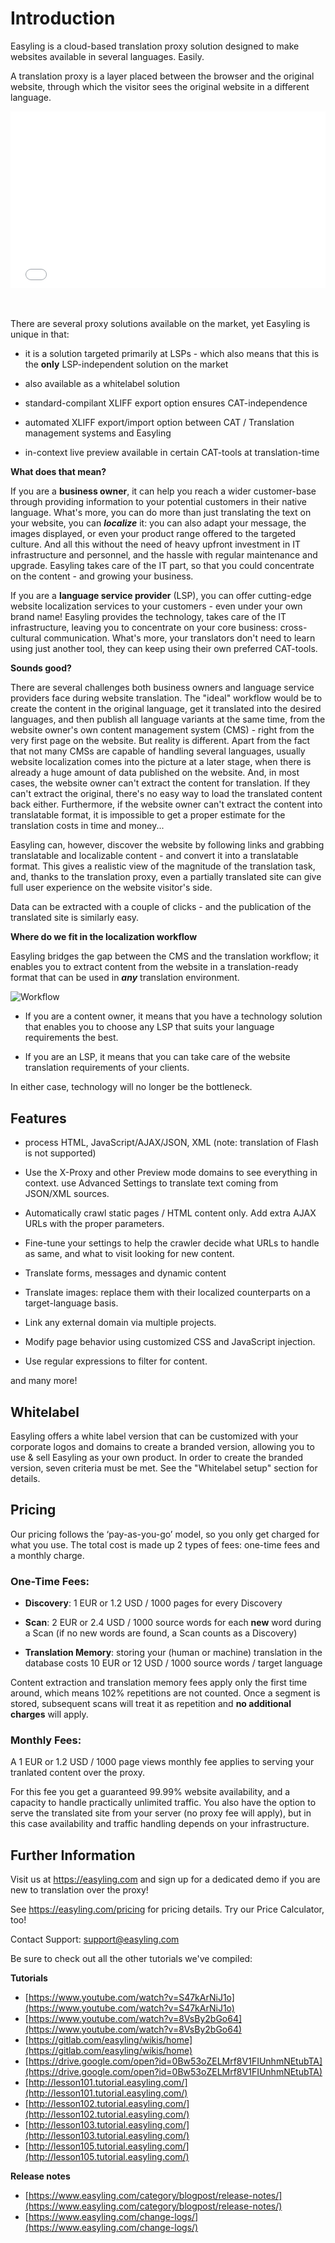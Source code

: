 # Introduction

Easyling is a cloud-based translation proxy solution designed to make
websites available in several languages. Easily.

A translation proxy is a layer placed between the browser and the
original website, through which the visitor sees the original website
in a different language.

<div style="position: relative; padding-bottom: 56.25%; height: 0; overflow: hidden; max-width: 100%; height: auto;">
<iframe src="//www.youtube.com/embed/S47kArNiJ1o" frameborder="0" allowfullscreen style="position: absolute; top: 0; left: 0; width: 100%; height: 100%;">
</iframe>
</div><br/><br/>

There are several proxy solutions available on the market, yet
Easyling is unique in that:

- it is a solution targeted primarily at LSPs - which also means that
  this is the **only** LSP-independent solution on the market

- also available as a whitelabel solution

- standard-compilant XLIFF export option ensures CAT-independence

- automated XLIFF export/import option between CAT / Translation
  management systems and Easyling

- in-context live preview available in certain CAT-tools at
  translation-time

**What does that mean?**

If you are a **business owner**, it can help you reach a wider
customer-base through providing information to your potential
customers in their native language. What's more, you can do more than
just translating the text on your website, you can ***localize*** it:
you can also adapt your message, the images displayed, or even your
product range offered to the targeted culture. And all this without
the need of heavy upfront investment in IT infrastructure and
personnel, and the hassle with regular maintenance and
upgrade. Easyling takes care of the IT part, so that you could
concentrate on the content - and growing your business.

If you are a **language service provider** (LSP), you can offer
cutting-edge website localization services to your customers - even
under your own brand name! Easyling provides the technology, takes
care of the IT infrastructure, leaving you to concentrate on your core
business: cross-cultural communication. What's more, your translators
don't need to learn using just another tool, they can keep using their
own preferred CAT-tools.<br> 

**Sounds good?**

There are several challenges both business owners and language service
providers face during website translation. The "ideal" workflow would
be to create the content in the original language, get it translated
into the desired languages, and then publish all language variants at
the same time, from the website owner's own content management system
(CMS) - right from the very first page on the website. But reality is
different. Apart from the fact that not many CMSs are capable of
handling several languages, usually website localization comes into
the picture at a later stage, when there is already a huge amount of
data published on the website. And, in most cases, the website owner
can't extract the content for translation. If they can't extract the
original, there's no easy way to load the translated content back
either. Furthermore, if the website owner can't extract the content
into translatable format, it is impossible to get a proper estimate
for the translation costs in time and money...

Easyling can, however, discover the website by following links and
grabbing translatable and localizable content - and convert it into a
translatable format. This gives a realistic view of the magnitude of
the translation task, and, thanks to the translation proxy, even a
partially translated site can give full user experience on the website
visitor's side.

Data can be extracted with a couple of clicks - and the publication of
the translated site is similarly easy.

**Where do we fit in the localization workflow**

Easyling bridges the gap between the CMS and the translation workflow;
it enables you to extract content from the website in a
translation-ready format that can be used in ***any*** translation
environment.

![Workflow](/img/misc/easyling_workflow.png)

- If you are a content owner, it means that you have a
technology solution that enables you to choose any LSP that suits your
language requirements the best.

- If you are an LSP, it means that you can take care of the website
translation requirements of your clients.

In either case, technology will no longer be the bottleneck.

## Features

- process HTML, JavaScript/AJAX/JSON, XML (note: translation
  of Flash is not supported)
  
- Use the X-Proxy and other Preview mode domains to see everything in
  context. use Advanced Settings to translate text coming from
  JSON/XML sources.
  
- Automatically crawl static pages / HTML content only. Add extra AJAX
  URLs with the proper parameters.

- Fine-tune your settings to help the crawler decide what URLs to
  handle as same, and what to visit looking for new content.

- Translate forms, messages and dynamic content

- Translate images: replace them with their localized counterparts on
  a target-language basis.

- Link any external domain via multiple projects.

- Modify page behavior using customized CSS and JavaScript injection.

- Use regular expressions to filter for content.

and many more!

## Whitelabel

Easyling offers a white label version that can be customized with your
corporate logos and domains to create a branded version, allowing you
to use & sell Easyling as your own product. In order to create the
branded version, seven criteria must be met. See the "Whitelabel
setup" section for details.

## Pricing

Our pricing follows the ‘pay-as-you-go’ model, so you only get charged
for what you use. The total cost is made up 2 types of fees: one-time
fees and a monthly charge.

### One-Time Fees:

- **Discovery**: 1 EUR or 1.2 USD / 1000 pages for every Discovery

- **Scan**: 2 EUR or 2.4 USD / 1000 source words for each **new** word
  during a Scan (if no new words are found, a Scan counts as a Discovery)

- **Translation Memory**: storing your (human or machine) translation
  in the database costs 10 EUR or 12 USD / 1000 source words / target
  language

Content extraction and translation memory fees apply only the first
time around, which means 102% repetitions are not counted. Once a
segment is stored, subsequent scans will treat it as repetition and
**no additional charges** will apply.

### Monthly Fees:

A 1 EUR or 1.2 USD / 1000 page views monthly fee applies to serving
your tranlated content over the proxy.

For this fee you get a guaranteed 99.99% website availability, and a
capacity to handle practically unlimited traffic. You also have the
option to serve the translated site from your server (no proxy fee
will apply), but in this case availability and traffic handling
depends on your infrastructure.

## Further Information

Visit us at <https://easyling.com> and sign up for a dedicated demo if
you are new to translation over the proxy!

See <https://easyling.com/pricing> for pricing details. Try our Price
Calculator, too!

Contact Support: <support@easyling.com>

Be sure to check out all the other tutorials we've compiled:

**Tutorials**

  - [https://www.youtube.com/watch?v=S47kArNiJ1o](https://www.youtube.com/watch?v=S47kArNiJ1o)
  - [https://www.youtube.com/watch?v=8VsBy2bGo64](https://www.youtube.com/watch?v=8VsBy2bGo64)
  - [https://gitlab.com/easyling/wikis/home](https://gitlab.com/easyling/wikis/home)
  - [https://drive.google.com/open?id=0Bw53oZELMrf8V1FIUnhmNEtubTA](https://drive.google.com/open?id=0Bw53oZELMrf8V1FIUnhmNEtubTA)
  - [http://lesson101.tutorial.easyling.com/](http://lesson101.tutorial.easyling.com/)
  - [http://lesson102.tutorial.easyling.com/](http://lesson102.tutorial.easyling.com/)
  - [http://lesson103.tutorial.easyling.com/](http://lesson103.tutorial.easyling.com/)
  - [http://lesson105.tutorial.easyling.com/](http://lesson105.tutorial.easyling.com/)

**Release notes**

  - [https://www.easyling.com/category/blogpost/release-notes/](https://www.easyling.com/category/blogpost/release-notes/)
  - [https://www.easyling.com/change-logs/](https://www.easyling.com/change-logs/)

